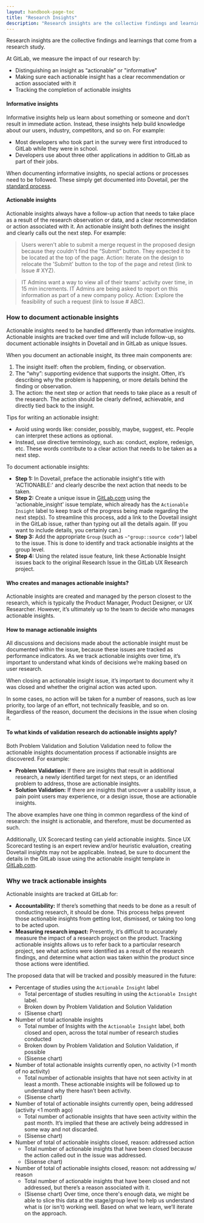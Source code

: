 ```yaml
---
layout: handbook-page-toc
title: "Research Insights"
description: "Research insights are the collective findings and learnings that come from a research study."
---
```



Research insights are the collective findings and learnings that come from a research study.  

At GitLab, we measure the impact of our research by:  

* Distinguishing an insight as “actionable” or "informative"
* Making sure each actionable insight has a clear recommendation or action associated with it
* Tracking the completion of actionable insights


#### Informative insights
Informative insights help us learn about something or someone and don’t result in immediate action. Instead, these insights help build knowledge about our users, industry, competitors, and so on. For example:

* Most developers who took part in the survey were first introduced to GitLab while they were in school.
* Developers use about three other applications in addition to GitLab as part of their jobs.

When documenting informative insights, no special actions or processes need to be followed. These simply get documented into Dovetail, per the [standard process](/handbook/engineering/ux/ux-research-training/documenting-research-findings/).


#### Actionable insights
Actionable insights always have a follow-up action that needs to take place as a result of the research observation or data, and a clear recommendation or action associated with it. An actionable insight both defines the insight and clearly calls out the next step. For example:

> Users weren't able to submit a merge request in the proposed design because they couldn't find the “Submit” button. They expected it to be located at the top of the page. Action: Iterate on the design to relocate the 'Submit' button to the top of the page and retest (link to Issue # XYZ).

> IT Admins want a way to view all of their teams' activity over time, in 15 min increments. IT Admins are being asked to report on this information as part of a new company policy. Action: Explore the feasibility of such a request (link to Issue # ABC).


### How to document actionable insights
Actionable insights need to be handled differently than informative insights. Actionable insights are tracked over time and will include follow-up, so document actionable insights in Dovetail and in GitLab as unique Issues. 

When you document an actionable insight, its three main components are:

1. The insight itself: often the problem, finding, or observation.
1. The “why”: supporting evidence that supports the insight. Often, it’s describing why the problem is happening, or more details behind the finding or observation. 
1. The action: the next step or action that needs to take place as a result of the research. The action should be clearly defined, achievable, and directly tied back to the insight.  

Tips for writing an actionable insight:
* Avoid using words like: consider, possibly, maybe, suggest, etc. People can interpret these actions as optional. 
* Instead, use directive terminology, such as: conduct, explore, redesign, etc. These words contribute to a clear action that needs to be taken as a next step.

To document actionable insights:

* **Step 1:** In Dovetail, preface the actionable insight's title with 'ACTIONABLE:' and clearly describe the next action that needs to be taken.
* **Step 2:** Create a unique issue in [GitLab.com](https://gitlab.com/gitlab-org/gitlab/-/issues/new) using the 'actionable_insight' issue template, which already has the `Actionable Insight` label to keep track of the progress being made regarding the next step(s). To streamline this process, add a link to the Dovetail insight in the GitLab issue, rather than typing out all the details again. (If you want to include details, you certainly can.)
* **Step 3:** Add the appropriate `Group` (such as `~"group::source code"`) label to the issue.  This is done to identify and track actionable insights at the group level.
* **Step 4:** Using the related issue feature, link these Actionable Insight issues back to the original Research Issue in the GitLab UX Research project.

#### Who creates and manages actionable insights?
Actionable insights are created and managed by the person closest to the research, which is typically the Product Manager, Product Designer, or UX Researcher.
However, it’s ultimately up to the team to decide who manages actionable insights.

#### How to manage actionable insights

All discussions and decisions made about the actionable insight must be documented within the issue, because these issues are tracked as performance indicators. As we track actionable insights over time, it’s important to understand what kinds of decisions we’re making based on user research.

When closing an actionable insight issue, it’s important to document why it was closed and whether the original action was acted upon.

In some cases, no action will be taken for a number of reasons, such as low priority, too large of an effort, not technically feasible, and so on. Regardless of the reason, document the decisions in the issue when closing it.

#### To what kinds of validation research do actionable insights apply?

Both Problem Validation and Solution Validation need to follow the actionable insights documentation process if actionable insights are discovered. For example:

* **Problem Validation:** If there are insights that result in additional research, a newly identified target for next steps, or an identified problem to address, those are actionable insights.
* **Solution Validation:** If there are insights that uncover a usability issue, a pain point users may experience, or a design issue, those are actionable insights.

The above examples have one thing in common regardless of the kind of research: the insight is actionable, and therefore, must be documented as such.

Additionally, UX Scorecard testing can yield actionable insights. Since UX Scorecard testing is an expert review and/or heuristic evaluation, creating Dovetail insights may not be applicable. Instead, be sure to document the details in the GitLab issue using the actionable insight template in [GitLab.com](https://gitlab.com/gitlab-org/gitlab/-/issues/new).


### Why we track actionable insights

Actionable insights are tracked at GitLab for:

* **Accountability:** If there’s something that needs to be done as a result of conducting research, it should be done. This process helps prevent those actionable insights from getting lost, dismissed, or taking too long to be acted upon.
* **Measuring research impact:** Presently, it’s difficult to accurately measure the impact of a research project on the product. Tracking actionable insights allows us to refer back to a particular research project, see what actions were identified as a result of the research findings, and determine what action was taken within the product since those actions were identified.

The proposed data that will be tracked and possibly measured in the future:

* Percentage of studies using the `Actionable Insight` label
   * Total percentage of studies resulting in using the `Actionable Insight` label.
   * Broken down by Problem Validation and Solution Validation
   * (Sisense chart)
* Number of total actionable insights
   * Total number of Insights with the `Actionable Insight` label, both closed and open, across the total number of research studies conducted
   * Broken down by Problem Validation and Solution Validation, if possible
   * (Sisense chart)
* Number of total actionable insights currently open, no activity (>1 month of no activity)
   * Total number of actionable insights that have not seen activity in at least a month.  These actionable insights will be followed up to understand why there hasn’t been activity.
   * (Sisense chart)
* Number of total of actionable insights currently open, being addressed (activity <1 month ago)
   * Total number of actionable insights that have seen activity within the past month.  It’s implied that these are actively being addressed in some way and not discarded.
   * (Sisense chart)
* Number of total of actionable insights closed, reason: addressed action
   * Total number of actionable insights that have been closed because the action called out in the issue was addressed.  
   * (Sisense chart)
* Number of total of actionable insights closed, reason: not addressing w/ reason
   * Total number of actionable insights that have been closed and not addressed, but there’s a reason associated with it.  
   * (Sisense chart)
Over time, once there's enough data, we might be able to slice this data at the stage/group level to help us understand what is (or isn't) working well. Based on what we learn, we’ll iterate on the approach.



